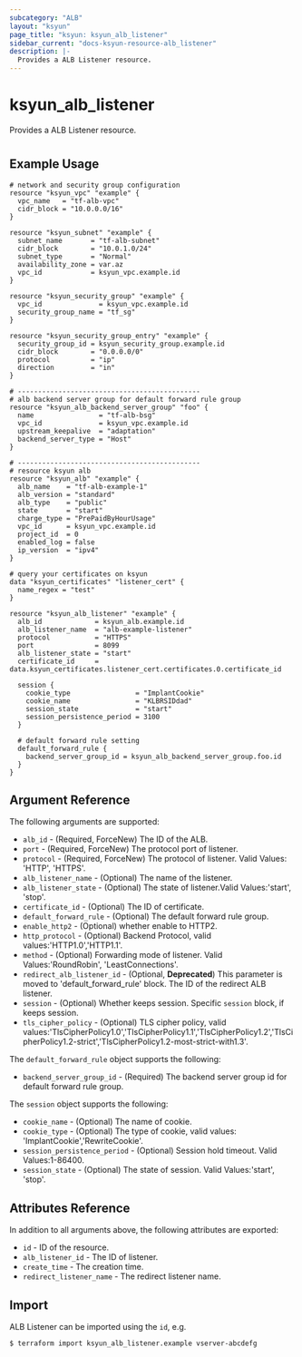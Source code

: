 ```yaml
---
subcategory: "ALB"
layout: "ksyun"
page_title: "ksyun: ksyun_alb_listener"
sidebar_current: "docs-ksyun-resource-alb_listener"
description: |-
  Provides a ALB Listener resource.
---
```


# ksyun_alb_listener

Provides a ALB Listener resource.

#

## Example Usage

```hcl
# network and security group configuration
resource "ksyun_vpc" "example" {
  vpc_name   = "tf-alb-vpc"
  cidr_block = "10.0.0.0/16"
}

resource "ksyun_subnet" "example" {
  subnet_name       = "tf-alb-subnet"
  cidr_block        = "10.0.1.0/24"
  subnet_type       = "Normal"
  availability_zone = var.az
  vpc_id            = ksyun_vpc.example.id
}

resource "ksyun_security_group" "example" {
  vpc_id              = ksyun_vpc.example.id
  security_group_name = "tf_sg"
}

resource "ksyun_security_group_entry" "example" {
  security_group_id = ksyun_security_group.example.id
  cidr_block        = "0.0.0.0/0"
  protocol          = "ip"
  direction         = "in"
}

# ---------------------------------------------
# alb backend server group for default forward rule group
resource "ksyun_alb_backend_server_group" "foo" {
  name                = "tf-alb-bsg"
  vpc_id              = ksyun_vpc.example.id
  upstream_keepalive  = "adaptation"
  backend_server_type = "Host"
}

# ---------------------------------------------
# resource ksyun alb
resource "ksyun_alb" "example" {
  alb_name    = "tf-alb-example-1"
  alb_version = "standard"
  alb_type    = "public"
  state       = "start"
  charge_type = "PrePaidByHourUsage"
  vpc_id      = ksyun_vpc.example.id
  project_id  = 0
  enabled_log = false
  ip_version  = "ipv4"
}

# query your certificates on ksyun
data "ksyun_certificates" "listener_cert" {
  name_regex = "test"
}

resource "ksyun_alb_listener" "example" {
  alb_id             = ksyun_alb.example.id
  alb_listener_name  = "alb-example-listener"
  protocol           = "HTTPS"
  port               = 8099
  alb_listener_state = "start"
  certificate_id     = data.ksyun_certificates.listener_cert.certificates.0.certificate_id

  session {
    cookie_type                = "ImplantCookie"
    cookie_name                = "KLBRSIDdad"
    session_state              = "start"
    session_persistence_period = 3100
  }

  # default forward rule setting
  default_forward_rule {
    backend_server_group_id = ksyun_alb_backend_server_group.foo.id
  }
}
```

## Argument Reference

The following arguments are supported:

* `alb_id` - (Required, ForceNew) The ID of the ALB.
* `port` - (Required, ForceNew) The protocol port of listener.
* `protocol` - (Required, ForceNew) The protocol of listener. Valid Values: 'HTTP', 'HTTPS'.
* `alb_listener_name` - (Optional) The name of the listener.
* `alb_listener_state` - (Optional) The state of listener.Valid Values:'start', 'stop'.
* `certificate_id` - (Optional) The ID of certificate.
* `default_forward_rule` - (Optional) The default forward rule group.
* `enable_http2` - (Optional) whether enable to HTTP2.
* `http_protocol` - (Optional) Backend Protocol, valid values:'HTTP1.0','HTTP1.1'.
* `method` - (Optional) Forwarding mode of listener. Valid Values:'RoundRobin', 'LeastConnections'.
* `redirect_alb_listener_id` - (Optional, **Deprecated**) This parameter is moved to 'default_forward_rule' block. The ID of the redirect ALB listener.
* `session` - (Optional) Whether keeps session. Specific `session` block, if keeps session.
* `tls_cipher_policy` - (Optional) TLS cipher policy, valid values:'TlsCipherPolicy1.0','TlsCipherPolicy1.1','TlsCipherPolicy1.2','TlsCipherPolicy1.2-strict','TlsCipherPolicy1.2-most-strict-with1.3'.

The `default_forward_rule` object supports the following:

* `backend_server_group_id` - (Required) The backend server group id for default forward rule group.

The `session` object supports the following:

* `cookie_name` - (Optional) The name of cookie.
* `cookie_type` - (Optional) The type of cookie, valid values: 'ImplantCookie','RewriteCookie'.
* `session_persistence_period` - (Optional) Session hold timeout. Valid Values:1-86400.
* `session_state` - (Optional) The state of session. Valid Values:'start', 'stop'.

## Attributes Reference

In addition to all arguments above, the following attributes are exported:

* `id` - ID of the resource.
* `alb_listener_id` - The ID of listener.
* `create_time` - The creation time.
* `redirect_listener_name` - The redirect listener name.


## Import

ALB Listener can be imported using the `id`, e.g.

```
$ terraform import ksyun_alb_listener.example vserver-abcdefg
```

